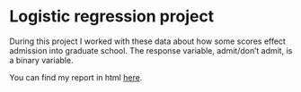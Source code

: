 # Logistic regression project

During this project I worked with these data about how some scores effect admission into graduate school. The response variable, admit/don’t admit, is a binary variable.

You can find my report in html [here](https://danon6868.github.io/BI_Stat_2020/project_log_regr.html).
